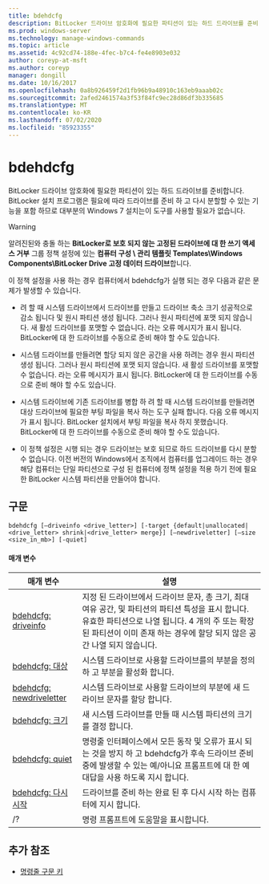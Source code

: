 ```yaml
---
title: bdehdcfg
description: BitLocker 드라이브 암호화에 필요한 파티션이 있는 하드 드라이브를 준비 하는 bdehdcfg 명령에 대 한 참조 문서입니다.
ms.prod: windows-server
ms.technology: manage-windows-commands
ms.topic: article
ms.assetid: 4c92cd74-188e-4fec-b7c4-fe4e8903e032
author: coreyp-at-msft
ms.author: coreyp
manager: dongill
ms.date: 10/16/2017
ms.openlocfilehash: 0a8b926459f2d1fb96b9a48910c163eb9aaab02c
ms.sourcegitcommit: 2afed2461574a3f53f84fc9ec28d86df3b335685
ms.translationtype: MT
ms.contentlocale: ko-KR
ms.lasthandoff: 07/02/2020
ms.locfileid: "85923355"
---
```

# <a name="bdehdcfg"></a>bdehdcfg

BitLocker 드라이브 암호화에 필요한 파티션이 있는 하드 드라이브를 준비합니다. BitLocker 설치 프로그램은 필요에 따라 드라이브를 준비 하 고 다시 분할할 수 있는 기능을 포함 하므로 대부분의 Windows 7 설치는이 도구를 사용할 필요가 없습니다.

> [!WARNING]
> 알려진된와 충돌 하는 **BitLocker로 보호 되지 않는 고정된 드라이브에 대 한 쓰기 액세스 거부** 그룹 정책 설정에 있는 **컴퓨터 구성 \ 관리 템플릿 Templates\Windows Components\BitLocker Drive 고정 데이터 드라이브**합니다.
>
>이 정책 설정을 사용 하는 경우 컴퓨터에서 bdehdcfg가 실행 되는 경우 다음과 같은 문제가 발생할 수 있습니다.
>
>- 려 할 때 시스템 드라이브에서 드라이브를 만들고 드라이브 축소 크기 성공적으로 감소 됩니다 및 원시 파티션 생성 됩니다. 그러나 원시 파티션에 포맷 되지 않습니다. 새 활성 드라이브를 포맷할 수 없습니다. 라는 오류 메시지가 표시 됩니다. BitLocker에 대 한 드라이브를 수동으로 준비 해야 할 수도 있습니다.
>
>- 시스템 드라이브를 만들려면 할당 되지 않은 공간을 사용 하려는 경우 원시 파티션 생성 됩니다. 그러나 원시 파티션에 포맷 되지 않습니다. 새 활성 드라이브를 포맷할 수 없습니다. 라는 오류 메시지가 표시 됩니다. BitLocker에 대 한 드라이브를 수동으로 준비 해야 할 수도 있습니다.
>
>- 시스템 드라이브에 기존 드라이브를 병합 하 려 할 때 시스템 드라이브를 만들려면 대상 드라이브에 필요한 부팅 파일을 복사 하는 도구 실패 합니다. 다음 오류 메시지가 표시 됩니다. BitLocker 설치에서 부팅 파일을 복사 하지 못했습니다. BitLocker에 대 한 드라이브를 수동으로 준비 해야 할 수도 있습니다.
>
>- 이 정책 설정은 시행 되는 경우 드라이브는 보호 되므로 하드 드라이브를 다시 분할 수 없습니다. 이전 버전의 Windows에서 조직에서 컴퓨터를 업그레이드 하는 경우 해당 컴퓨터는 단일 파티션으로 구성 된 컴퓨터에 정책 설정을 적용 하기 전에 필요한 BitLocker 시스템 파티션을 만들어야 합니다.

## <a name="syntax"></a>구문

```
bdehdcfg [–driveinfo <drive_letter>] [-target {default|unallocated|<drive_letter> shrink|<drive_letter> merge}] [–newdriveletter] [–size <size_in_mb>] [-quiet]
```

#### <a name="parameters"></a>매개 변수

| 매개 변수 | 설명 |
| --------- |----------- |
| [bdehdcfg: driveinfo](bdehdcfg-driveinfo.md) | 지정 된 드라이브에서 드라이브 문자, 총 크기, 최대 여유 공간, 및 파티션의 파티션 특성을 표시 합니다. 유효한 파티션으로 나열 됩니다. 4 개의 주 또는 확장 된 파티션이 이미 존재 하는 경우에 할당 되지 않은 공간 나열 되지 않습니다. |
| [bdehdcfg: 대상](bdehdcfg-target.md) | 시스템 드라이브로 사용할 드라이브를의 부분을 정의 하 고 부분을 활성화 합니다. |
| [bdehdcfg: newdriveletter](bdehdcfg-newdriveletter.md) | 시스템 드라이브로 사용할 드라이브의 부분에 새 드라이브 문자를 할당 합니다. |
| [bdehdcfg: 크기](bdehdcfg-size.md) | 새 시스템 드라이브를 만들 때 시스템 파티션의 크기를 결정 합니다. |
| [bdehdcfg: quiet](bdehdcfg-quiet.md) | 명령줄 인터페이스에서 모든 동작 및 오류가 표시 되는 것을 방지 하 고 bdehdcfg가 후속 드라이브 준비 중에 발생할 수 있는 예/아니요 프롬프트에 대 한 예 대답을 사용 하도록 지시 합니다. |
| [bdehdcfg: 다시 시작](bdehdcfg-restart.md) | 드라이브를 준비 하는 완료 된 후 다시 시작 하는 컴퓨터에 지시 합니다. |
| /? | 명령 프롬프트에 도움말을 표시합니다. |

## <a name="additional-references"></a>추가 참조

- [명령줄 구문 키](command-line-syntax-key.md)
